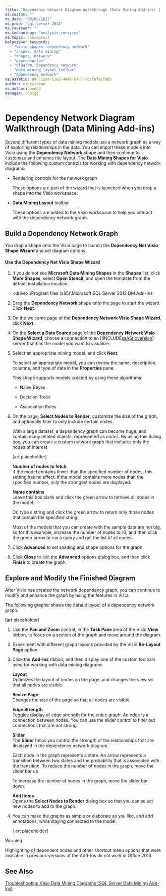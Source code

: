 ```yaml
---
title: "Dependency Network Diagram Walkthrough (Data Mining Add-ins) | Microsoft Docs"
ms.custom: ""
ms.date: "03/06/2017"
ms.prod: "sql-server-2014"
ms.reviewer: ""
ms.technology: "analysis-services"
ms.topic: conceptual
helpviewer_keywords: 
  - "Visio shapes, dependency network"
  - "shapes, data mining"
  - "shapes, network"
  - "dependencies"
  - "diagram, dependency network"
  - "data mining layout toolbar"
  - "dependency network"
ms.assetid: aac732a8-5262-4649-b7d7-3ccf6f9cfa8b
author: minewiskan
ms.author: owend
manager: craigg
---
```

# Dependency Network Diagram Walkthrough (Data Mining Add-ins)
  Several different types of data mining models use a network graph as a way of exploring relationships in the data. You can import these models into Visio using the **Dependency Network** shape and then continue to customize and enhance the layout. The **Data Mining Shapes for Visio** include the following custom controls for working with dependency network diagrams:  
  
-   Rendering controls for the network graph  
  
     These options are part of the wizard that is launched when you drop a shape into the Visio workspace.  
  
-   **Data Mining Layout** toolbar  
  
     These options are added to the Visio workspace to help you interact with the dependency network graph.  
  
## Build a Dependency Network Graph  
 You drop a shape onto the Visio page to launch the **Dependency Net Visio Shape Wizard** and set diagram options.  
  
#### Use the Dependency Net Visio Shape Wizard  
  
1.  If you do not see **Microsoft Data Mining Shapes** in the **Shapes** list, click **More Shapes**, select **Open Stencil**, and open the template from the default installation location.  
  
     \<drive>:\Program files (x85)\Microsoft SQL Server 2012 DM Add-Ins  
  
2.  Drag the **Dependency Network** shape onto the page to start the wizard. Click **Next**.  
  
3.  On the welcome page of the **Dependency Network Visio Shape Wizard**, click **Next**.  
  
4.  On the **Select a Data Source** page of the **Dependency Network Visio Shape Wizard**, choose a connection to an [!INCLUDE[ssASnoversion](../includes/ssasnoversion-md.md)] server that has the model you want to visualize.  
  
5.  Select an appropriate mining model, and click **Next**.  
  
     To select an appropriate model, you can review the name, description, columns, and type of data in the **Properties** pane.  
  
     This shape supports models created by using these algorithms:  
  
    -   Naïve Bayes  
  
    -   Decision Trees  
  
    -   Association Rules  
  
6.  On the page, **Select Nodes to Render**, customize the size of the graph, and optionally filter to only include certain nodes.  
  
     With a large dataset, a dependency graph can become huge, and contain many related objects, represented as *nodes*. By using this dialog box, you can create a custom network graph that includes only the nodes of interest.  
  
     [art placeholder]  
  
     **Number of nodes to fetch**  
     If the model contains fewer than the specified number of nodes, this setting has no effect. If the model contains more nodes than the specified number, only the strongest nodes are displayed.  
  
     **Name contains**  
     Leave this box blank and click the green arrow to retrieve all nodes in the model.  
  
     Or, type a string and click the green arrow to return only those nodes that contain the specified string.  
  
     Most of the models that you can create with the sample data are not big, so for this example, increase the number of nodes to 10, and then click the green arrow to run a query and get the list of all nodes.  
  
7.  Click **Advanced** to set shading and shape options for the graph.  
  
8.  Click **Close** to exit the **Advanced** options dialog box, and then click **Finish** to create the graph.  
  
## Explore and Modify the Finished Diagram  
 After Visio has created the network dependency graph, you can continue to modify and enhance the graph by using the features in Visio.  
  
 The following graphic shows the default layout of a dependency network graph.  
  
 [art placeholder]  
  
1.  Use the **Pan and Zoom** control, in the **Task Pane** area of the Visio **View** ribbon, to focus on a section of the graph and move around the diagram.  
  
2.  Experiment with different graph layouts provided by the Visio **Re-Layout Page** option.  
  
3.  Click the **Add-Ins** ribbon, and then display one of the custom toolbars used for working with data mining diagrams:  
  
     **Layout**  
     Optimizes the layout of nodes on the page, and changes the view so that all nodes are visible.  
  
     **Resize Page**  
     Changes the size of the page so that all nodes are visible.  
  
     **Edge Strength**  
     Toggles display of edge strength for the entire graph. An edge is a connection between nodes. You can use the slider control to filter out connections that are not strong.  
  
     **Slider**  
     The **Slider** helps you control the strength of the relationships that are displayed in the dependency network diagram.  
  
     Each node in the graph represents a state. An arrow represents a transition between two states and the probability that is associated with the transition. To reduce the number of nodes in the graph, move the slider bar up.  
  
     To increase the number of nodes in the graph, move the slider bar down.  
  
     **Add Items**  
     Opens the **Select Nodes to Render** dialog box so that you can select new nodes to add to the graph.  
  
4.  You can make the graphs as simple or elaborate as you like, and add annotations, while staying connected to the model.  
  
     [ art placeholder]  
  
> [!WARNING]  
>  Highlighting of dependent nodes and other shortcut menu options that were available in previous versions of the Add-Ins do not work in Office 2013.  
  
## See Also  
 [Troubleshooting Visio Data Mining Diagrams &#40;SQL Server Data Mining Add-ins&#41;](troubleshooting-visio-data-mining-diagrams-sql-server-data-mining-add-ins.md)  
  
  
